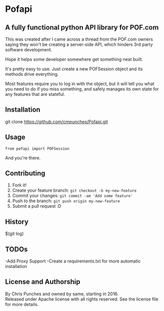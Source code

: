 # Pofapi
## A fully functional python API library for POF.com

This was created after I came across a thread from the POF.com owners saying they won't be
creating a server-side API, which hinders 3rd party software development.

Hope it helps some developer somewhere get something neat built.

It's pretty easy to use.  Just create a new POFSession object and its methods drive everything.

Most features require you to log in with the object, but it will tell you what you need to do if you miss 
something, and safely manages its own state for any features that are stateful.

## Installation

git clone https://github.com/cmpunches/Pofapi.git

## Usage

```
from pofapi import POFSession
```

And you're there.

## Contributing

1. Fork it!
2. Create your feature branch: `git checkout -b my-new-feature`
3. Commit your changes: `git commit -am 'Add some feature'`
4. Push to the branch: `git push origin my-new-feature`
5. Submit a pull request :D

## History

$(git log)



## TODOs
-Add Proxy Support
-Create a requirements.txt for more automatic installation

## License and Authorship

By Chris Punches and owned by same, starting in 2016.  
Released under Apache license with all rights reserved.  See the license file for more details.


